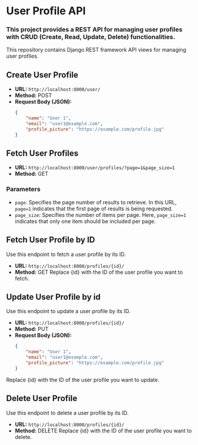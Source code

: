 # User Profile API

### This project provides a REST API for managing user profiles with CRUD (Create, Read, Update, Delete) functionalities.

This repository contains Django REST framework API views for managing user profiles.


## Create User Profile

- **URL:** `http://localhost:8000/user/`
- **Method:** POST
- **Request Body (JSON):**
  ```json
  {
      "name": "User 1",
      "email": "user1@example.com",
      "profile_picture": "https://example.com/profile.jpg"
  }
  ```

## Fetch User Profiles

- **URL:** `http://localhost:8000/user/profiles/?page=1&page_size=1`
- **Method:** GET

### Parameters
- `page`: Specifies the page number of results to retrieve. In this URL, `page=1` indicates that the first page of results is being requested.
- `page_size`: Specifies the number of items per page. Here, `page_size=1` indicates that only one item should be included per page.

## Fetch User Profile by ID
Use this endpoint to fetch a user profile by its ID.
- **URL:** `http://localhost:8000/profiles/{id}/`
- **Method:** GET
Replace {id} with the ID of the user profile you want to fetch.

## Update User Profile by id
Use this endpoint to update a user profile by its ID.
- **URL:** `http://localhost:8000/profiles/{id}/`
- **Method:** PUT
- **Request Body (JSON):**
  ```json
  {
      "name": "User 1",
      "email": "user1@example.com",
      "profile_picture": "https://example.com/profile.jpg"
  }
  ```
Replace {id} with the ID of the user profile you want to update.

## Delete User Profile
Use this endpoint to delete a user profile by its ID.

- **URL:** `http://localhost:8000/profiles/{id}/`
- **Method:** DELETE
Replace {id} with the ID of the user profile you want to delete.
